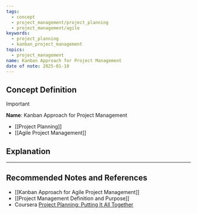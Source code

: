 ```yaml
---
tags:
  - concept
  - project_management/project_planning
  - project_management/agile
keywords:
  - project_planning
  - kanban_project_management
topics:
  - project_management
name: Kanban Approach for Project Management
date of note: 2025-01-10
---
```


## Concept Definition

>[!important]
>**Name**: Kanban Approach for Project Management



- [[Project Planning]]
- [[Agile Project Management]]




## Explanation









-----------
##  Recommended Notes and References

- [[Kanban Approach for Agile Project Management]]
- [[Project Management Definition and Purpose]]
- Coursera [Project Planning: Putting It All Together](https://www.coursera.org/learn/project-planning-google/home/welcome)
